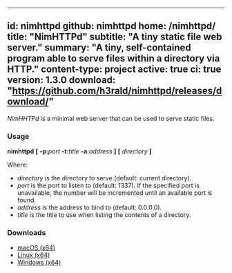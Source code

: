 -----
id: nimhttpd
github: nimhttpd
home: /nimhttpd/
title: "NimHTTPd"
subtitle: "A tiny static file web server."
summary: "A tiny, self-contained program able to serve files within a directory via HTTP."
content-type: project
active: true
ci: true
version: 1.3.0
download: "https://github.com/h3rald/nimhttpd/releases/download/"
-----
_NimHHTPd_ is a minimal web server that can be used to serve static files.

### Usage

**nimhttpd** **[** **-p:**_port_ **-t:**_title_ **-a:**_address_ **]** **[** _directory_ **]**

Where:

* _directory_ is the directory to serve (default: current directory).
* _port_ is the port to listen to (default: 1337). If the specified port is
  unavailable, the number will be incremented until an available port is found.
* _address_ is the address to bind to (default: 0.0.0.0).
* _title_ is the title to use when listing the contents of a directory.

### Downloads

* [macOS (x64)]({{$download}}v{{$version}}/{{$github}}_v{{$version}}_macosx_x64.zip)
* [Linux (x64)]({{$download}}v{{$version}}/{{$github}}_v{{$version}}_linux_x64.zip)
* [Windows (x64)]({{$download}}v{{$version}}/{{$github}}_v{{$version}}_windows_x64.zip)
